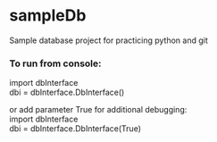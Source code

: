 # sampleDb
Sample database project for practicing python and git

### To run from console:
import dbInterface  
dbi = dbInterface.DbInterface()  

or add parameter True for additional debugging:  
import dbInterface  
dbi = dbInterface.DbInterface(True) 


